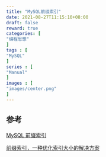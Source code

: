 ```yaml
---
title: "MySQL前缀索引"
date: 2021-08-27T11:15:10+08:00
draft: false
reward: true
categories: [
"编程思想"
]
tags : [
"MySQL"
]
series : [
"Manual"
]
images : [
"images/center.png"
]
---
```


[comment]: <> (# MySQL前缀索引)


## 参考

[MySQL 前缀索引](https://www.jianshu.com/p/fc80445044cc)

[前缀索引，一种优化索引大小的解决方案](https://www.cnblogs.com/studyzy/p/4310653.html)

